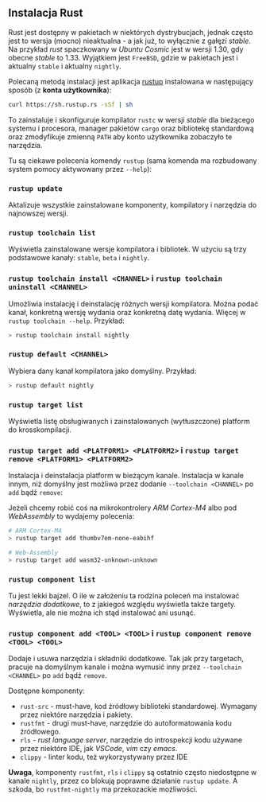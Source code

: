 ## Instalacja Rust

Rust jest dostępny w pakietach w niektórych dystrybucjach, jednak często
jest to wersja (mocno) nieaktualna - a jak już, to wyłącznie z gałęzi
*stable*. Na przykład *rust* spaczkowany w *Ubuntu Cosmic* jest w wersji
1.30, gdy obecne *stable* to 1.33. Wyjątkiem jest `FreeBSD`, gdzie w pakietach jest i aktualny `stable` i aktualny `nightly`. 

Polecaną metodą instalacji jest aplikacja
[rustup](https://rustup.rs/)
instalowana w następujący sposób (z **konta użytkownika**):

```bash
curl https://sh.rustup.rs -sSf | sh
```

To zainstaluje i skonfiguruje kompilator `rustc` w wersji *stable* dla
bieżącego systemu i procesora, manager pakietów `cargo` oraz bibliotekę
standardową oraz zmodyfikuje zmienną `PATH` aby konto użytkownika
zobaczyło te narzędzia.

Tu są ciekawe polecenia komendy `rustup` (sama komenda ma rozbudowany
system pomocy aktywowany przez `--help`):

### `rustup update`
Aktalizuje wszystkie zainstalowane komponenty, kompilatory i narzędzia do najnowszej
wersji.

### `rustup toolchain list`
Wyświetla zainstalowane wersje kompilatora i bibliotek. W użyciu są trzy
podstawowe kanały: `stable`, `beta` i `nightly`.

### `rustup toolchain install <CHANNEL>` i `rustup toolchain uninstall <CHANNEL>` 
Umożliwia instalację i deinstalację różnych wersji kompilatora. Można
podać kanał, konkretną wersję wydania oraz konkretną datę wydania. Więcej w
`rustup toolchain --help`. Przykład:
```bash
> rustup toolchain install nightly
```

### `rustup default <CHANNEL>`
Wybiera dany kanał kompilatora jako domyślny. Przykład:
```bash
> rustup default nightly
```

### `rustup target list`
Wyświetla listę obsługiwanych i zainstalowanych (wytłuszczone) platform do
krosskompilacji.

### `rustup target add <PLATFORM1> <PLATFORM2>` i `rustup target remove <PLATFORM1> <PLATFORM2>`
Instalacja i deinstalacja platform w bieżącym kanale. Instalacja w kanale
innym, niż domyślny jest możliwa przez dodanie `--toolchain <CHANNEL>`  po
`add` bądź `remove`:

Jeżeli chcemy robić coś na mikrokontrolery *ARM Cortex-M4* albo pod *WebAssembly* to
wydajemy polecenia:
```bash
# ARM Cortex-M4
> rustup target add thumbv7em-none-eabihf

# Web-Assembly
> rustup target add wasm32-unknown-unknown
```

### `rustup component list`
Tu jest lekki bajzel. O ile w założeniu ta rodzina poleceń ma instalować *narzędzia
dodatkowe*, to z jakiegoś względu wyświetla także targety. Wyświetla, ale nie można
ich stąd instalować ani usunąć.

### `rustup component add <TOOL> <TOOL>` i `rustup component remove <TOOL> <TOOL>`
Dodaje i usuwa narzędzia i składniki dodatkowe. Tak jak przy targetach, pracuje na
domyślnym kanale i można wymusić inny przez `--toolchain <CHANNEL>` po `add` bądź
`remove`.

Dostępne komponenty:
* `rust-src` - must-have, kod źródłowy biblioteki standardowej. Wymagany przez
niektóre narzędzia i pakiety.
* `rustfmt` - drugi must-have, narzędzie do autoformatowania kodu źródłowego.
* `rls` - *rust language server*, narzędzie do introspekcji kodu używane przez
niektóre IDE, jak *VSCode*, *vim* czy *emacs*.
* `clippy` - linter kodu, też wykorzystywany przez IDE

**Uwaga**, komponenty `rustfmt`, `rls` i `clippy` są ostatnio często niedostępne w
kanale `nightly`, przez co blokują poprawne działanie `rustup update`. A szkoda, bo
`rustfmt-nightly` ma przekozackie możliwości.
